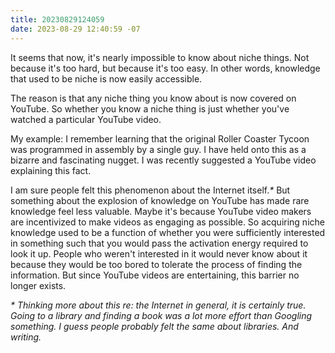 ```yaml
---
title: 20230829124059
date: 2023-08-29 12:40:59 -07
---
```


It seems that now, it's nearly impossible to know about niche things. Not because it's too hard, but because it's too easy. In other words, knowledge that used to be niche is now easily accessible.

The reason is that any niche thing you know about is now covered on YouTube. So whether you know a niche thing is just whether you've watched a particular YouTube video.

My example: I remember learning that the original Roller Coaster Tycoon was programmed in assembly by a single guy. I have held onto this as a bizarre and fascinating nugget. I was recently suggested a YouTube video explaining this fact.

I am sure people felt this phenomenon about the Internet itself._*_ But something about the explosion of knowledge on YouTube has made rare knowledge feel less valuable. Maybe it's because YouTube video makers are incentivized to make videos as engaging as possible. So acquiring niche knowledge used to be a function of whether you were sufficiently interested in something such that you would pass the activation energy required to look it up. People who weren't interested in it would never know about it because they would be too bored to tolerate the process of finding the information. But since YouTube videos are entertaining, this barrier no longer exists.

_* Thinking more about this re: the Internet in general, it is certainly true. Going to a library and finding a book was a lot more effort than Googling something. I guess people probably felt the same about libraries. And writing._
